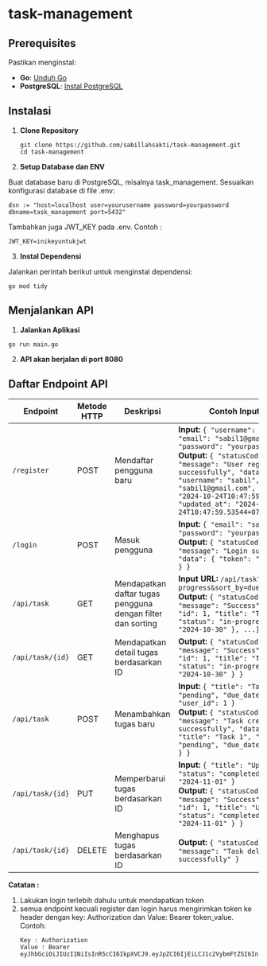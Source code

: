 # task-management

## Prerequisites

Pastikan menginstal:

- **Go**: [Unduh Go](https://golang.org/dl/)
- **PostgreSQL**: [Instal PostgreSQL](https://www.postgresql.org/download/)

## Instalasi

1. **Clone Repository**

   ```
   git clone https://github.com/sabillahsakti/task-management.git
   cd task-management
   ```
2. **Setup Database dan ENV**

Buat database baru di PostgreSQL, misalnya task_management.
Sesuaikan konfigurasi database di file .env:
```
dsn := "host=localhost user=yourusername password=yourpassword dbname=task_management port=5432"
```

Tambahkan juga JWT_KEY pada .env. Contoh :
```
JWT_KEY=inikeyuntukjwt
```

3. **Instal Dependensi**

Jalankan perintah berikut untuk menginstal dependensi:
```
go mod tidy
```

## Menjalankan API
1. **Jalankan Aplikasi**
```
go run main.go
```

2. **API akan berjalan di port 8080**

## Daftar Endpoint API

| Endpoint                | Metode HTTP | Deskripsi                                       | Contoh Input / Output                                          |
|------------------------ |-------------|------------------------------------------------|--------------------------------------------------------------|
| `/register`        | POST        | Mendaftar pengguna baru                        | **Input:** `{ "username": "sabil", "email": "sabil1@gmail.com", "password": "yourpassword" }`<br>**Output:** `{ "statusCode": 200, "message": "User registered successfully", "data": { "id": 1, "username": "sabil", "email": "sabil1@gmail.com", "created_at": "2024-10-24T10:47:59.53544+07:00", "updated_at": "2024-10-24T10:47:59.53544+07:00" } }` |
| `/login`           | POST        | Masuk pengguna                                 | **Input:** `{ "email": "sabil1@gmail.com", "password": "yourpassword" }`<br>**Output:** `{ "statusCode": 200, "message": "Login successful", "data": { "token": "your_jwt_token" } }` |
| `/api/task`            | GET         | Mendapatkan daftar tugas pengguna dengan filter dan sorting | **Input URL:** `/api/task?status=in-progress&sort_by=due_date&order=desc`<br>**Output:** `{ "statusCode": 200, "message": "Success", "data": [{ "id": 1, "title": "Task 1", "status": "in-progress", "due_date": "2024-10-30" }, ...] }` |
| `/api/task/{id}`       | GET         | Mendapatkan detail tugas berdasarkan ID        | **Output:** `{ "statusCode": 200, "message": "Success", "data": { "id": 1, "title": "Task 1", "status": "in-progress", "due_date": "2024-10-30" } }` |
| `/api/task`            | POST        | Menambahkan tugas baru                         | **Input:** `{ "title": "Task 1", "status": "pending", "due_date": "2024-10-30", "user_id": 1 }`<br>**Output:** `{ "statusCode": 200, "message": "Task created successfully", "data": { "id": 1, "title": "Task 1", "status": "pending", "due_date": "2024-10-30" } }` |
| `/api/task/{id}`       | PUT         | Memperbarui tugas berdasarkan ID               | **Input:** `{ "title": "Updated Task", "status": "completed", "due_date": "2024-11-01" }`<br>**Output:** `{ "statusCode": 200, "message": "Success", "data": { "id": 1, "title": "Updated Task", "status": "completed", "due_date": "2024-11-01" } }` |
| `/api/task/{id}`       | DELETE      | Menghapus tugas berdasarkan ID                 | **Output:** `{ "statusCode": 200, "message": "Task deleted successfully" }` |

**Catatan :**
1. Lakukan login terlebih dahulu untuk mendapatkan token
2. semua endpoint kecuali register dan login harus mengirimkan token ke header dengan key: Authorization dan Value: Bearer token_value. Contoh:
   ```
   Key : Authorization
   Value : Bearer eyJhbGciOiJIUzI1NiIsInR5cCI6IkpXVCJ9.eyJpZCI6IjEiLCJ1c2VybmFtZSI6InNhYmlsIiwiaXNzIjoiZXZvdGluZyIsImV4cCI6MTcyOTgyNDExNX0.rAOqDi54cPayf63YWmGFqPQcSkfkBaHyyoFQWpTMZf8
   ```
